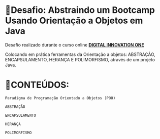 # 📑Desafio: Abstraindo um Bootcamp Usando Orientação a Objetos em Java

Desafio realizado durante o curso online <strong><a href ="https://web.dio.me/">DIGITAL INNOVATION ONE</a></strong> 

Colocando em prática ferramentas da Orientação a objetos: ABSTRAÇÃO, ENCAPSULAMENTO, HERANÇA E POLIMORFISMO, através de um projeto Java. 

# 📖CONTEÚDOS:

    Paradigma de Programação Orientado a Objetos (POO)

    ABSTRAÇÃO

    ENCAPSULAMENTO

    HERANÇA

    POLIMORFISMO
